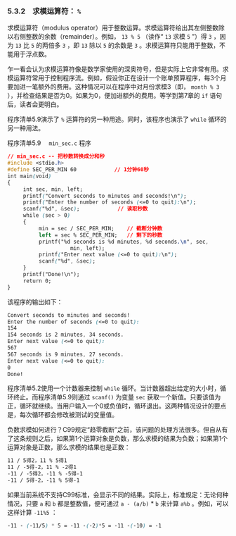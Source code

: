 ### 5.3.2　求模运算符： `%` 

求模运算符（modulus operator）用于整数运算。求模运算符给出其左侧整数除以右侧整数的余数（remainder）。例如， `13 % 5` （读作“ `13` 求模 `5` ”）得 `3` ，因为 `13` 比 `5` 的两倍多 `3` ，即 `13` 除以 `5` 的余数是 `3` 。求模运算符只能用于整数，不能用于浮点数。

乍一看会认为求模运算符像是数学家使用的深奥符号，但是实际上它非常有用。求模运算符常用于控制程序流。例如，假设你正在设计一个账单预算程序，每3个月要加进一笔额外的费用。这种情况可以在程序中对月份求模3（即， `month % 3` ），并检查结果是否为0。如果为0，便加进额外的费用。等学到第7章的 `if` 语句后，读者会更明白。

程序清单5.9演示了 `%` 运算符的另一种用途。同时，该程序也演示了 `while` 循环的另一种用法。

程序清单5.9　 `min_sec.c` 程序

```css
// min_sec.c -- 把秒数转换成分和秒
#include <stdio.h>
#define SEC_PER_MIN 60            // 1分钟60秒
int main(void)
{
     int sec, min, left;
     printf("Convert seconds to minutes and seconds!\n");
     printf("Enter the number of seconds (<=0 to quit):\n");
     scanf("%d", &sec);            // 读取秒数
     while (sec > 0)
     {
          min = sec / SEC_PER_MIN;    // 截断分钟数
          left = sec % SEC_PER_MIN;   // 剩下的秒数
          printf("%d seconds is %d minutes, %d seconds.\n", sec,
                    min, left);
          printf("Enter next value (<=0 to quit):\n");
          scanf("%d", &sec);
     }
     printf("Done!\n");
     return 0;
}
```

该程序的输出如下：

```css
Convert seconds to minutes and seconds!
Enter the number of seconds (<=0 to quit):
154
154 seconds is 2 minutes, 34 seconds.
Enter next value (<=0 to quit):
567
567 seconds is 9 minutes, 27 seconds.
Enter next value (<=0 to quit):
0
Done!

```

程序清单5.2使用一个计数器来控制 `while` 循环。当计数器超出给定的大小时，循环终止。而程序清单5.9则通过 `scanf()` 为变量 `sec` 获取一个新值。只要该值为正，循环就继续。当用户输入一个0或负值时，循环退出。这两种情况设计的要点是，每次循环都会修改被测试的变量值。

负数求模如何进行？C99规定“趋零截断”之前，该问题的处理方法很多。但自从有了这条规则之后，如果第1个运算对象是负数，那么求模的结果为负数；如果第1个运算对象是正数，那么求模的结果也是正数：

```css
11 / 5得2，11 % 5得1
11 / -5得-2，11 % -2得1
-11 / -5得2，-11 % -5得-1
-11 / 5得-2，-11 % 5得-1
```

如果当前系统不支持C99标准，会显示不同的结果。实际上，标准规定：无论何种情况，只要 `a` 和 `b` 都是整数值，便可通过 `a - (a/b)` * `b` 来计算 `a%b` 。例如，可以这样计算 `-11%5` ：

```css
-11 - (-11/5) * 5 = -11 -(-2)*5 = -11 -(-10) = -1
```


